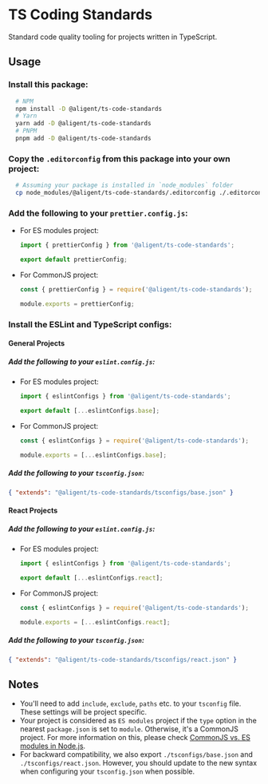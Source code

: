 # TS Coding Standards

Standard code quality tooling for projects written in TypeScript.

## Usage

### Install this package:

```bash
  # NPM
  npm install -D @aligent/ts-code-standards
  # Yarn
  yarn add -D @aligent/ts-code-standards
  # PNPM
  pnpm add -D @aligent/ts-code-standards
```

### Copy the `.editorconfig` from this package into your own project:

```bash
  # Assuming your package is installed in `node_modules` folder
  cp node_modules/@aligent/ts-code-standards/.editorconfig ./.editorconfig
```

### Add the following to your `prettier.config.js`:

- For ES modules project:

  ```javascript
  import { prettierConfig } from '@aligent/ts-code-standards';

  export default prettierConfig;
  ```

- For CommonJS project:

  ```javascript
  const { prettierConfig } = require('@aligent/ts-code-standards');

  module.exports = prettierConfig;
  ```

### Install the ESLint and TypeScript configs:

#### General Projects

##### Add the following to your `eslint.config.js`:

- For ES modules project:

  ```javascript
  import { eslintConfigs } from '@aligent/ts-code-standards';

  export default [...eslintConfigs.base];
  ```

- For CommonJS project:

  ```javascript
  const { eslintConfigs } = require('@aligent/ts-code-standards');

  module.exports = [...eslintConfigs.base];
  ```

##### Add the following to your `tsconfig.json`:

```json
{ "extends": "@aligent/ts-code-standards/tsconfigs/base.json" }
```

#### React Projects

##### Add the following to your `eslint.config.js`:

- For ES modules project:

  ```javascript
  import { eslintConfigs } from '@aligent/ts-code-standards';

  export default [...eslintConfigs.react];
  ```

- For CommonJS project:

  ```javascript
  const { eslintConfigs } = require('@aligent/ts-code-standards');

  module.exports = [...eslintConfigs.react];
  ```

##### Add the following to your `tsconfig.json`:

```json
{ "extends": "@aligent/ts-code-standards/tsconfigs/react.json" }
```

## Notes

- You'll need to add `include`, `exclude`, `paths` etc. to your `tsconfig` file. These settings will be project specific.
- Your project is considered as `ES modules` project if the `type` option in the nearest `package.json` is set to `module`. Otherwise, it's a CommonJS project. For more information on this, please check [CommonJS vs. ES modules in Node.js](https://blog.logrocket.com/commonjs-vs-es-modules-node-js/).
- For backward compatibility, we also export `./tsconfigs/base.json` and `./tsconfigs/react.json`. However, you should update to the new syntax when configuring your `tsconfig.json` when possible.
